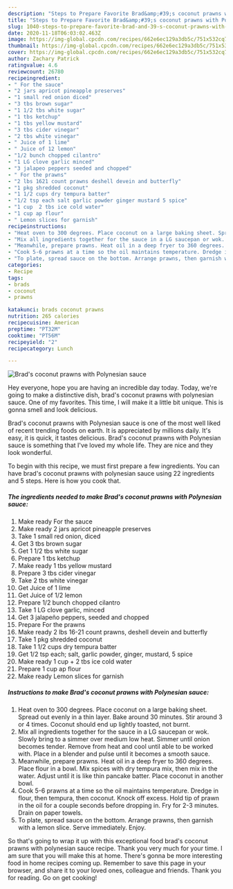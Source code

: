 ```yaml
---
description: "Steps to Prepare Favorite Brad&amp;#39;s coconut prawns with Polynesian sauce"
title: "Steps to Prepare Favorite Brad&amp;#39;s coconut prawns with Polynesian sauce"
slug: 1040-steps-to-prepare-favorite-brad-and-39-s-coconut-prawns-with-polynesian-sauce
date: 2020-11-18T06:03:02.463Z
image: https://img-global.cpcdn.com/recipes/662e6ec129a3db5c/751x532cq70/brads-coconut-prawns-with-polynesian-sauce-recipe-main-photo.jpg
thumbnail: https://img-global.cpcdn.com/recipes/662e6ec129a3db5c/751x532cq70/brads-coconut-prawns-with-polynesian-sauce-recipe-main-photo.jpg
cover: https://img-global.cpcdn.com/recipes/662e6ec129a3db5c/751x532cq70/brads-coconut-prawns-with-polynesian-sauce-recipe-main-photo.jpg
author: Zachary Patrick
ratingvalue: 4.6
reviewcount: 26780
recipeingredient:
- " For the sauce"
- "2 jars apricot pineapple preserves"
- "1 small red onion diced"
- "3 tbs brown sugar"
- "1 1/2 tbs white sugar"
- "1 tbs ketchup"
- "1 tbs yellow mustard"
- "3 tbs cider vinegar"
- "2 tbs white vinegar"
- " Juice of 1 lime"
- " Juice of 12 lemon"
- "1/2 bunch chopped cilantro"
- "1 LG clove garlic minced"
- "3 jalapeo peppers seeded and chopped"
- " For the prawns"
- "2 lbs 1621 count prawns deshell devein and butterfly"
- "1 pkg shredded coconut"
- "1 1/2 cups dry tempura batter"
- "1/2 tsp each salt garlic powder ginger mustard 5 spice"
- "1 cup  2 tbs ice cold water"
- "1 cup ap flour"
- " Lemon slices for garnish"
recipeinstructions:
- "Heat oven to 300 degrees. Place coconut on a large baking sheet. Spread out evenly in a thin layer. Bake around 30 minutes. Stir around 3 or 4 times. Coconut should end up lightly toasted, not burnt."
- "Mix all ingredients together for the sauce in a LG saucepan or wok. Slowly bring to a simmer over medium low heat. Simmer until onion becomes tender. Remove from heat and cool until able to be worked with. Place in a blender and pulse until it becomes a smooth sauce."
- "Meanwhile, prepare prawns. Heat oil in a deep fryer to 360 degrees. Place flour in a bowl. Mix spices with dry tempura mix, then mix in the water. Adjust until it is like thin pancake batter. Place coconut in another bowl."
- "Cook 5-6 prawns at a time so the oil maintains temperature. Dredge in flour, then tempura, then coconut. Knock off excess. Hold tip of prawn in the oil for a couple seconds before dropping in. Fry for 2-3 minutes. Drain on paper towels."
- "To plate, spread sauce on the bottom. Arrange prawns, then garnish with a lemon slice. Serve immediately. Enjoy."
categories:
- Recipe
tags:
- brads
- coconut
- prawns

katakunci: brads coconut prawns 
nutrition: 265 calories
recipecuisine: American
preptime: "PT32M"
cooktime: "PT56M"
recipeyield: "2"
recipecategory: Lunch

---
```



![Brad&#39;s coconut prawns with Polynesian sauce](https://img-global.cpcdn.com/recipes/662e6ec129a3db5c/751x532cq70/brads-coconut-prawns-with-polynesian-sauce-recipe-main-photo.jpg)

Hey everyone, hope you are having an incredible day today. Today, we're going to make a distinctive dish, brad&#39;s coconut prawns with polynesian sauce. One of my favorites. This time, I will make it a little bit unique. This is gonna smell and look delicious.



Brad&#39;s coconut prawns with Polynesian sauce is one of the most well liked of recent trending foods on earth. It is appreciated by millions daily. It's easy, it is quick, it tastes delicious. Brad&#39;s coconut prawns with Polynesian sauce is something that I've loved my whole life. They are nice and they look wonderful.


To begin with this recipe, we must first prepare a few ingredients. You can have brad&#39;s coconut prawns with polynesian sauce using 22 ingredients and 5 steps. Here is how you cook that.

<!--inarticleads1-->

##### The ingredients needed to make Brad&#39;s coconut prawns with Polynesian sauce:

1. Make ready  For the sauce
1. Make ready 2 jars apricot pineapple preserves
1. Take 1 small red onion, diced
1. Get 3 tbs brown sugar
1. Get 1 1/2 tbs white sugar
1. Prepare 1 tbs ketchup
1. Make ready 1 tbs yellow mustard
1. Prepare 3 tbs cider vinegar
1. Take 2 tbs white vinegar
1. Get  Juice of 1 lime
1. Get  Juice of 1/2 lemon
1. Prepare 1/2 bunch chopped cilantro
1. Take 1 LG clove garlic, minced
1. Get 3 jalapeño peppers, seeded and chopped
1. Prepare  For the prawns
1. Make ready 2 lbs 16-21 count prawns, deshell devein and butterfly
1. Take 1 pkg shredded coconut
1. Take 1 1/2 cups dry tempura batter
1. Get 1/2 tsp each; salt, garlic powder, ginger, mustard, 5 spice
1. Make ready 1 cup + 2 tbs ice cold water
1. Prepare 1 cup ap flour
1. Make ready  Lemon slices for garnish




<!--inarticleads2-->

##### Instructions to make Brad&#39;s coconut prawns with Polynesian sauce:

1. Heat oven to 300 degrees. Place coconut on a large baking sheet. Spread out evenly in a thin layer. Bake around 30 minutes. Stir around 3 or 4 times. Coconut should end up lightly toasted, not burnt.
1. Mix all ingredients together for the sauce in a LG saucepan or wok. Slowly bring to a simmer over medium low heat. Simmer until onion becomes tender. Remove from heat and cool until able to be worked with. Place in a blender and pulse until it becomes a smooth sauce.
1. Meanwhile, prepare prawns. Heat oil in a deep fryer to 360 degrees. Place flour in a bowl. Mix spices with dry tempura mix, then mix in the water. Adjust until it is like thin pancake batter. Place coconut in another bowl.
1. Cook 5-6 prawns at a time so the oil maintains temperature. Dredge in flour, then tempura, then coconut. Knock off excess. Hold tip of prawn in the oil for a couple seconds before dropping in. Fry for 2-3 minutes. Drain on paper towels.
1. To plate, spread sauce on the bottom. Arrange prawns, then garnish with a lemon slice. Serve immediately. Enjoy.




So that's going to wrap it up with this exceptional food brad&#39;s coconut prawns with polynesian sauce recipe. Thank you very much for your time. I am sure that you will make this at home. There's gonna be more interesting food in home recipes coming up. Remember to save this page in your browser, and share it to your loved ones, colleague and friends. Thank you for reading. Go on get cooking!
